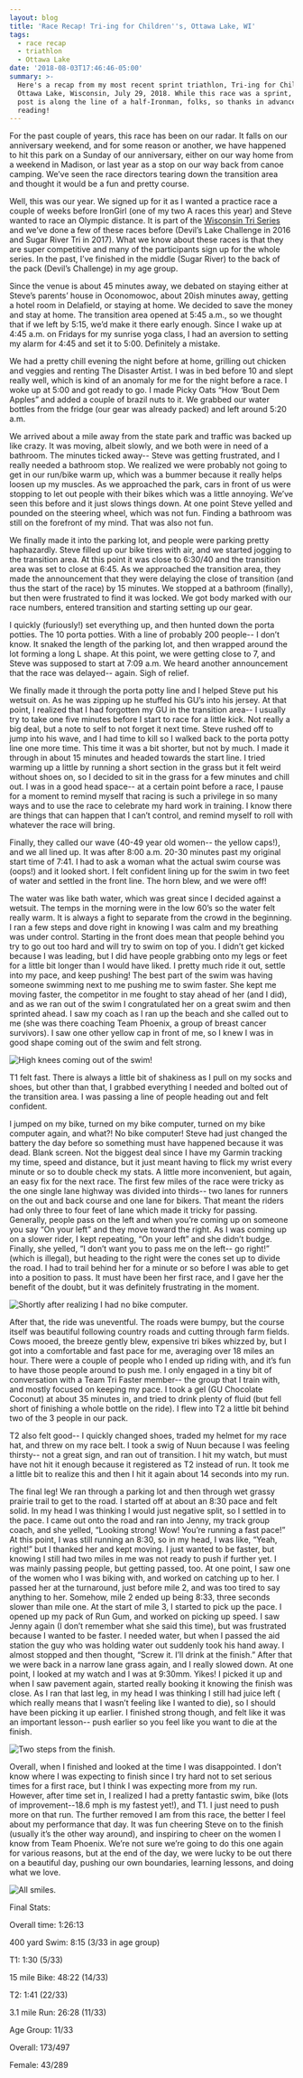 ```yaml
---
layout: blog
title: 'Race Recap! Tri-ing for Children''s, Ottawa Lake, WI'
tags:
  - race recap
  - triathlon
  - Ottawa Lake
date: '2018-08-03T17:46:46-05:00'
summary: >-
  Here's a recap from my most recent sprint triathlon, Tri-ing for Children's in
  Ottawa Lake, Wisconsin, July 29, 2018. While this race was a sprint, this blog
  post is along the line of a half-Ironman, folks, so thanks in advance for
  reading!
---
```

For the past couple of years, this race has been on our radar. It falls on our anniversary weekend, and for some reason or another, we have happened to hit this park on a Sunday of our anniversary, either on our way home from a weekend in Madison, or last year as a stop on our way back from canoe camping. We’ve seen the race directors tearing down the transition area and thought it would be a fun and pretty course. 

Well, this was our year. We signed up for it as I wanted a practice race a couple of weeks before IronGirl (one of my two A races this year) and Steve wanted to race an Olympic distance. It is part of the [Wisconsin Tri Series](http://witriseries.com/) and we’ve done a few of these races before (Devil’s Lake Challenge in 2016 and Sugar River Tri in 2017). What we know about these races is that they are super competitive and many of the participants sign up for the whole series. In the past, I’ve finished in the middle (Sugar River) to the back of the pack (Devil’s Challenge) in my age group. 

Since the venue is about 45 minutes away, we debated on staying either at Steve’s parents’ house in Oconomowoc, about 20ish minutes away, getting a hotel room in Delafield, or staying at home. We decided to save the money and stay at home. The transition area opened at 5:45 a.m., so we thought that if we left by 5:15, we’d make it there early enough. Since I wake up at 4:45 a.m. on Fridays for my sunrise yoga class, I had an aversion to setting my alarm for 4:45 and set it to 5:00. Definitely a mistake. 

We had a pretty chill evening the night before at home, grilling out chicken and veggies and renting The Disaster Artist. I was in bed before 10 and slept really well, which is kind of an anomaly for me for the night before a race. I woke up at 5:00 and got ready to go. I made Picky Oats “How ‘Bout Dem Apples” and added a couple of brazil nuts to it. We grabbed our water bottles from the fridge (our gear was already packed) and left around 5:20 a.m.

We arrived about a mile away from the state park and traffic was backed up like crazy. It was moving, albeit slowly, and we both were in need of a bathroom. The minutes ticked away-- Steve was getting frustrated, and I really needed a bathroom stop. We realized we were probably not going to get in our run/bike warm up, which was a bummer because it really helps loosen up my muscles. As we approached the park, cars in front of us were stopping to let out people with their bikes which was a little annoying. We’ve seen this before and it just slows things down. At one point Steve yelled and pounded on the steering wheel, which was not fun. Finding a bathroom was still on the forefront of my mind. That was also not fun.

We finally made it into the parking lot, and people were parking pretty haphazardly. Steve filled up our bike tires with air, and we started jogging to the transition area. At this point it was close to 6:30/40 and the transition area was set to close at 6:45. As we approached the transition area, they made the announcement that they were delaying the close of transition (and thus the start of the race) by 15 minutes. We stopped at a bathroom (finally), but then were frustrated to find it was locked. We got body marked with our race numbers, entered transition and starting setting up our gear. 

I quickly (furiously!) set everything up, and then hunted down the porta potties. The 10 porta potties. With a line of probably 200 people-- I don’t know. It snaked the length of the parking lot, and then wrapped around the lot forming a long L shape. At this point, we were getting close to 7, and Steve was supposed to start at 7:09 a.m. We heard another announcement that the race was delayed-- again. Sigh of relief. 

We finally made it through the porta potty line and I helped Steve put his wetsuit on. As he was zipping up he stuffed his GU’s into his jersey. At that point, I realized that I had forgotten my GU in the transition area-- I usually try to take one five minutes before I start to race for a little kick. Not really a big deal, but a note to self to not forget it next time. Steve rushed off to jump into his wave, and I had time to kill so I walked back to the porta potty line one more time. This time it was a bit shorter, but not by much. I made it through in about 15 minutes and headed towards the start line. I tried warming up a little by running a short section in the grass but it felt weird without shoes on, so I decided to sit in the grass for a few minutes and chill out. I was in a good head space-- at a certain point before a race, I pause for a moment to remind myself that racing is such a privilege in so many ways and to use the race to celebrate my hard work in training. I know there are things that can happen that I can’t control, and remind myself to roll with whatever the race will bring.

Finally, they called our wave (40-49 year old women-- the yellow caps!), and we all lined up. It was after 8:00 a.m. 20-30 minutes past my original start time of 7:41. I had to ask a woman what the actual swim course was (oops!) and it looked short. I felt confident lining up for the swim in two feet of water and settled in the front line. The horn blew, and we were off! 

The water was like bath water, which was great since I decided against a wetsuit. The temps in the morning were in the low 60’s so the water felt really warm. It is always a fight to separate from the crowd in the beginning. I ran a few steps and dove right in knowing I was calm and my breathing was under control. Starting in the front does mean that people behind you try to go out too hard and will try to swim on top of you. I didn’t get kicked because I was leading, but I did have people grabbing onto my legs or feet for a little bit longer than I would have liked. I pretty much ride it out, settle into my pace, and keep pushing! The best part of the swim was having someone swimming next to me pushing me to swim faster. She kept me moving faster, the competitor in me fought to stay ahead of her (and I did), and as we ran out of the swim I congratulated her on a great swim and then sprinted ahead. I saw my coach as I ran up the beach and she called out to me (she was there coaching Team Phoenix, a group of breast cancer survivors). I saw one other yellow cap in front of me, so I knew I was in good shape coming out of the swim and felt strong. 

![High knees coming out of the swim!](/static/img/uploads/image2.jpeg)

T1 felt fast. There is always a little bit of shakiness as I pull on my socks and shoes, but other than that, I grabbed everything I needed and bolted out of the transition area. I was passing a line of people heading out and felt confident. 

I jumped on my bike, turned on my bike computer, turned on my bike computer again, and what?! No bike computer! Steve had just changed the battery the day before so something must have happened because it was dead. Blank screen. Not the biggest deal since I have my Garmin tracking my time, speed and distance, but it just meant having to flick my wrist every minute or so to double check my stats. A little more inconvenient, but again, an easy fix for the next race. The first few miles of the race were tricky as the one single lane highway was divided into thirds-- two lanes for runners on the out and back course and one lane for bikers. That meant the riders had only three to four feet of lane which made it tricky for passing. Generally, people pass on the left and when you’re coming up on someone you say “On your left” and they move toward the right. As I was coming up on a slower rider, I kept repeating, “On your left” and she didn’t budge. Finally, she yelled, “I don’t want you to pass me on the left-- go right!” (which is illegal), but heading to the right were the cones set up to divide the road. I had to trail behind her for a minute or so before I was able to get into a position to pass. It must have been her first race, and I gave her the benefit of the doubt, but it was definitely frustrating in the moment. 

![Shortly after realizing I had no bike computer. ](/static/img/uploads/image1-1-.jpeg)

After that, the ride was uneventful. The roads were bumpy, but the course itself was beautiful following country roads and cutting through farm fields. Cows mooed, the breeze gently blew, expensive tri bikes whizzed by, but I got into a comfortable and fast pace for me, averaging over 18 miles an hour. There were a couple of people who I ended up riding with, and it’s fun to have those people around to push me. I only engaged in a tiny bit of conversation with a Team Tri Faster member-- the group that I train with, and mostly focused on keeping my pace. I took a gel (GU Chocolate Coconut) at about 35 minutes in, and tried to drink plenty of fluid (but fell short of finishing a whole bottle on the ride). I flew into T2 a little bit behind two of the 3 people in our pack.

T2 also felt good-- I quickly changed shoes, traded my helmet for my race hat, and threw on my race belt. I took a swig of Nuun because I was feeling thirsty-- not a great sign, and ran out of transition. I hit my watch, but must have not hit it enough because it registered as T2 instead of run. It took me a little bit to realize this and then I hit it again about 14 seconds into my run. 

The final leg! We ran through a parking lot and then through wet grassy prairie trail to get to the road. I started off at about an 8:30 pace and felt solid. In my head I was thinking I would just negative split, so I settled in to the pace. I came out onto the road and ran into Jenny, my track group coach, and she yelled, “Looking strong! Wow! You’re running a fast pace!” At this point, I was still running an 8:30, so in my head, I was like, “Yeah, right!” but I thanked her and kept moving. I just wanted to be faster, but knowing I still had two miles in me was not ready to push if further yet. I was mainly passing people, but getting passed, too. At one point, I saw one of the women who I was biking with, and worked on catching up to her. I passed her at the turnaround, just before mile 2, and was too tired to say anything to her. Somehow, mile 2 ended up being 8:33, three seconds slower than mile one. At the start of mile 3, I started to pick up the pace. I opened up my pack of Run Gum, and worked on picking up speed. I saw Jenny again (I don’t remember what she said this time), but was frustrated because I wanted to be faster. I needed water, but when I passed the aid station the guy who was holding water out suddenly took his hand away. I almost stopped and then thought, “Screw it. I’ll drink at the finish.” After that we were back in a narrow lane grass again, and I really slowed down. At one point, I looked at my watch and I was at 9:30mm. Yikes! I picked it up and when I saw pavement again, started really booking it knowing the finish was close. As I ran that last leg, in my head I was thinking I still had juice left ( which really means that I wasn’t feeling like I wanted to die), so I should have been picking it up earlier. I finished strong though, and felt like it was an important lesson-- push earlier so you feel like you want to die at the finish. 

![Two steps from the finish.](/static/img/uploads/image1-2-.jpeg)

Overall, when I finished and looked at the time I was disappointed. I don’t know where I was expecting to finish since I try hard not to set serious times for a first race, but I think I was expecting more from my run. However, after time set in, I realized I had a pretty fantastic swim, bike (lots of improvement--18.6 mph is my fastest yet!), and T1. I just need to push more on that run. The further removed I am from this race, the better I feel about my performance that day. It was fun cheering Steve on to the finish (usually it’s the other way around), and inspiring to cheer on the women I know from Team Phoenix. We’re not sure we’re going to do this one again for various reasons, but at the end of the day, we were lucky to be out there on a beautiful day, pushing our own boundaries, learning lessons, and doing what we love. 

![All smiles.](/static/img/uploads/image2-2-.jpeg)

Final Stats: 

Overall time: 1:26:13

400 yard Swim: 8:15 (3/33 in age group) 

T1: 1:30 (5/33)

15 mile Bike: 48:22 (14/33)

T2: 1:41 (22/33)

3.1 mile Run: 26:28 (11/33)

Age Group: 11/33

Overall: 173/497

Female: 43/289
